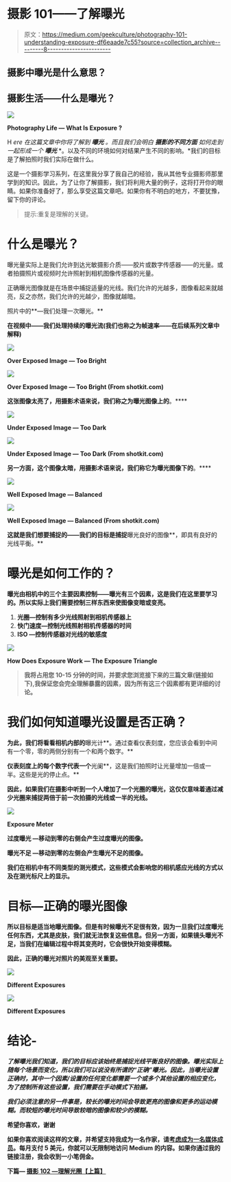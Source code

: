 # 摄影 101——了解曝光

> 原文：<https://medium.com/geekculture/photography-101-understanding-exposure-df6eaade7c55?source=collection_archive---------8----------------------->

## 摄影中曝光是什么意思？

## 摄影生活——什么是曝光？

![](img/181164b978bb9693f0d96b7c29fdbc3b.png)

**Photography Life — What Is Exposure ?**

H *ere 在这篇文章中你将了解到* ***曝光*** *。而且我们会明白* ***摄影的不同方面*** *如何走到一起形成一个* ***曝光*** *。以及不同的环境如何对结果产生不同的影响。*我们的目标是了解拍照时我们实际在做什么。

这是一个摄影学习系列，在这里我分享了我自己的经验，我从其他专业摄影师那里学到的知识。因此，为了让你了解摄影，我们将利用大量的例子，这将打开你的眼睛。如果你准备好了，那么享受这篇文章吧。如果你有不明白的地方，不要犹豫，留下你的评论。

> 提示:重复是理解的关键。

# 什么是曝光？

曝光量实际上是我们允许到达光敏摄影介质——胶片或数字传感器——的光量。或者拍摄照片或视频时允许照射到相机图像传感器的光量。

正确曝光图像就是在场景中捕捉适量的光线。我们允许的光越多，图像看起来就越亮，反之亦然，我们允许的光越少，图像就越暗。

照片中的**—我们处理一次曝光。**

****在视频中**——我们处理持续的曝光流(我们也称之为**帧速率**——在后续系列文章中解释)**

**![](img/c7242d5c40667cbe97c214ed85623412.png)**

****Over Exposed Image — Too Bright****

**![](img/a6703cd12eb6580303c0a130d543f319.png)**

****Over Exposed Image — Too Bright (From shotkit.com)****

**这张图像太亮了，用摄影术语来说，我们称之为曝光图像上的**。****

**![](img/d5dc3066141ecc541c363dcd1ae09626.png)**

****Under Exposed Image — Too Dark****

**![](img/94ff15d64e7c02ad06a23eef03e364a3.png)**

****Under Exposed Image — Too Dark (From shotkit.com)****

**另一方面，这个图像太暗，用摄影术语来说，我们称它为曝光图像下的**。****

**![](img/ac7b52994acb927e7109e1efe69f9166.png)**

****Well Exposed Image — Balanced****

**![](img/2c740bcadf947f51129a0d10d8b63c8b.png)**

****Well Exposed Image — Balanced (From shotkit.com)****

**这就是我们想要捕捉的——我们的目标是捕捉**曝光良好的图像**，即具有良好的光线平衡。**

# **曝光是如何工作的？**

**曝光由相机中的三个主要因素控制——曝光有三个因素，这是我们在这里要学习的。所以实际上我们需要控制三样东西来使图像变暗或变亮。**

1.  **光圈—控制有多少光线照射到相机传感器上**
2.  **快门速度—控制光线照射相机传感器的时间**
3.  **ISO —控制传感器对光线的敏感度**

**![](img/6c446d58f399fba16164d4a65dac83fb.png)**

****How Does Exposure Work — The Exposure Triangle****

> **我将占用您 10-15 分钟的时间，并要求您浏览接下来的三篇文章(链接如下),我保证您会完全理解暴露的因素，因为所有这三个因素都有更详细的讨论。**

# **我们如何知道曝光设置是否正确？**

**为此，我们将看看相机内部的**曝光计**。通过查看仪表刻度，您应该会看到中间有一个零，零的两侧分别有一个和两个数字。**

**仪表刻度上的每个数字代表一个**光阑**，这是我们拍照时让光量增加一倍或一半。这些是光的停止点。**

**因此，如果我们在摄影中听到一个人增加了一个光圈的曝光，这仅仅意味着通过减少光圈来捕捉两倍于前一次拍摄的光线或一半的光线。**

**![](img/1f3552c85f0f68d2bcd8bec5c4d3f23e.png)**

****Exposure Meter****

****过度曝光** —移动到零的右侧会产生过度曝光的图像。**

****曝光不足** —移动到零的左侧会产生曝光不足的图像。**

**我们在相机中有不同类型的测光模式，这些模式会影响您的相机感应光线的方式以及在测光标尺上的显示。**

# **目标—正确的曝光图像**

**所以目标是适当地曝光图像。但是有时候曝光不足很有效，因为一旦我们过度曝光任何东西，尤其是皮肤，我们就无法恢复这些信息。但另一方面，如果镜头曝光不足，当我们在编辑过程中将其变亮时，它会很快开始变得模糊。**

**因此，正确的曝光对照片的美观至关重要。**

**![](img/23f3c50b1aef78a53ed730afb27b7c1a.png)**

****Different Exposures****

**![](img/ae921a175bd98a35372725d683e45009.png)**

****Different Exposures****

# **结论-**

***了解曝光我们知道，我们的目标应该始终是捕捉光线平衡良好的图像。曝光实际上随每个场景而变化，所以我们可以说没有所谓的“正确”曝光。因此，当曝光设置正确时，其中一个因素/设置的任何变化都需要一个或多个其他设置的相应变化，为了控制所有这些设置，我们需要在手动模式下拍摄。***

***我们必须注意的另一件事是，较长的曝光时间会导致更亮的图像和更多的运动模糊。而较短的曝光时间导致较暗的图像和较少的模糊。***

****希望你喜欢，谢谢****

**如果你喜欢阅读这样的文章，并希望支持我成为一名作家，请[考虑成为一名媒体成员](https://sumitaccess007.medium.com/membership)。每月支付 5 美元，你就可以无限制地访问 Medium 的内容。如果你通过我的链接注册，我会收到一小笔佣金。**

****下篇—** [摄影 102 —理解光圈【上篇】](/geekculture/photography-102-understanding-aperture-part-1-48c5c5c62cfa)**